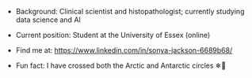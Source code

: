 - Background: Clinical scientist and histopathologist;  currently studying data science and AI
- Current position: Student at the University of Essex (online)

- Find me at: https://www.linkedin.com/in/sonya-jackson-6689b68/
  
- Fun fact: I have crossed both the Arctic and Antarctic circles ❄🌊

